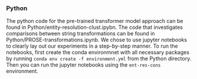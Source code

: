 ### Python

The python code for the pre-trained transformer model approach can be found in Python/entity-resolution-clust.ipybn. The code that investigates comparisons between string transformations can be found in Python/PROSE-transformations.ipynb. We chose to use jupyter notebooks to clearly lay out our experiments in a step-by-step manner. To run the notebooks, first create the conda environmnet with all necessary packages by running `conda env create -f environment.yml` from the Python directory. Then you can run the jupyter notebooks using the `ent-res-cons` environment.

